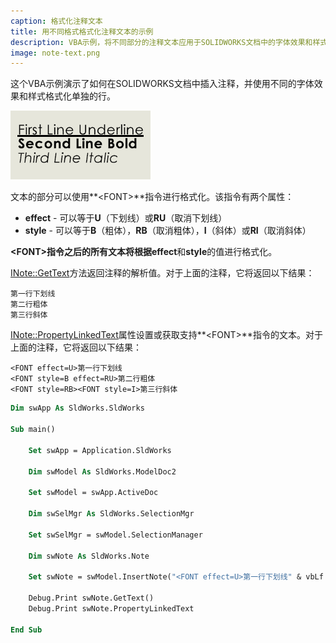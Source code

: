 ```yaml
---
caption: 格式化注释文本
title: 用不同格式格式化注释文本的示例
description: VBA示例，将不同部分的注释文本应用于SOLIDWORKS文档中的字体效果和样式
image: note-text.png
---
```

这个VBA示例演示了如何在SOLIDWORKS文档中插入注释，并使用不同的字体效果和样式格式化单独的行。

![格式化的注释文本](note-text.png)

文本的部分可以使用**\<FONT\>**指令进行格式化。该指令有两个属性：

* **effect** - 可以等于**U**（下划线）或**RU**（取消下划线）
* **style** - 可以等于**B**（粗体），**RB**（取消粗体），**I**（斜体）或**RI**（取消斜体）

**\<FONT\>**指令之后的所有文本将根据**effect**和**style**的值进行格式化。

[INote::GetText](https://help.solidworks.com/2023/English/api/sldworksapi/SolidWorks.Interop.sldworks~SolidWorks.Interop.sldworks.INote~GetText.html)方法返回注释的解析值。对于上面的注释，它将返回以下结果：

~~~
第一行下划线
第二行粗体
第三行斜体
~~~

[INote::PropertyLinkedText](https://help.solidworks.com/2023/English/api/sldworksapi/SolidWorks.Interop.sldworks~SolidWorks.Interop.sldworks.INote~PropertyLinkedText.html)属性设置或获取支持**\<FONT\>**指令的文本。对于上面的注释，它将返回以下结果：

~~~
<FONT effect=U>第一行下划线
<FONT style=B effect=RU>第二行粗体
<FONT style=RB><FONT style=I>第三行斜体
~~~

~~~ vb
Dim swApp As SldWorks.SldWorks

Sub main()

    Set swApp = Application.SldWorks
    
    Dim swModel As SldWorks.ModelDoc2
    
    Set swModel = swApp.ActiveDoc
    
    Dim swSelMgr As SldWorks.SelectionMgr
    
    Set swSelMgr = swModel.SelectionManager
    
    Dim swNote As SldWorks.Note
    
    Set swNote = swModel.InsertNote("<FONT effect=U>第一行下划线" & vbLf & "<FONT style=B effect=RU>第二行粗体" & vbLf & "<FONT style=RB><FONT style=I>第三行斜体")
        
    Debug.Print swNote.GetText()
    Debug.Print swNote.PropertyLinkedText
    
End Sub
~~~